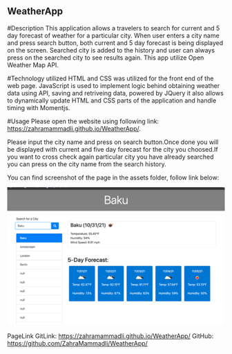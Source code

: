 ## WeatherApp

#Description
This application allows a travelers to search for current and 5 day forecast of weather for a particular city. When user enters a city name and press search button, both current and 5 day forecast is being displayed on the screen. Searched city is added to the history and user can always press on the searched city to see results again. This app utilize Open Weather Map API.

#Technology utilized
HTML and CSS was utilized for the front end of the web page. JavaScript is used to implement logic behind obtaining weather data using API, saving and retriveing data, powered by JQuery it also allows to dynamically update HTML and CSS parts of the application and handle timing with Momentjs.

#Usage
Please open the website using following link: https://zahramammadli.github.io/WeatherApp/.

Please input the city name and press on search button.Once done you will be displayed with current and five day forecast for the city you choosed.If you want to cross check again particular city you have already searched you can press on the city name from the search history.

You can find screenshot of the page in the assets folder, follow link below:

![ScreenCapture of the webpage](assets/weatherApp.png)

PageLink
GitLink: https://zahramammadli.github.io/WeatherApp/
GitHub: https://github.com/ZahraMammadli/WeatherApp/
